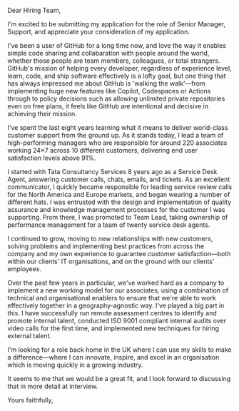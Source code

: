 Dear Hiring Team,

I'm excited to be submitting my application for the role of Senior Manager, Support, and appreciate your consideration of my application.

I've been a user of GitHub for a long time now, and love the way it enables simple code sharing and collabaration with people around the world, whether those people are team members, colleagues, or total strangers. GitHub's mission of helping every developer, regardless of experience level, learn, code, and ship software effectively is a lofty goal, but one thing that has always impressed me about GitHub is 'walking the walk'—from implementing huge new features like Copilot, Codespaces or Actions through to policy decisions such as allowing unlimited private repositories even on free plans, it feels like GitHub are intentional and decisive in achieving their mission.

I've spent the last eight years learning what it means to deliver world-class customer support from the ground up. As it stands today, I lead a team of high-performing managers who are responsible for around 220 associates working 24×7 across 10 different customers, delivering end user satisfaction levels above 91%.

I started with Tata Consultancy Services 8 years ago as a Service Desk Agent, answering customer calls, chats, emails, and tickets. As an excellent communicator, I quickly became responsible for leading service review calls for the North America and Europe markets, and began wearing a number of different hats. I was entrusted with the design and implementation of quality assurance and knowledge management processes for the customer I was supporting. From there, I was promoted to Team Lead, taking ownership of performance management for a team of twenty service desk agents.

I continued to grow, moving to new relationships with new customers, solving problems and implementing best practices from across the company and my own experience to guarantee customer satisfaction—both within our clients' IT organisations, and on the ground with our clients' employees.

Over the past few years in particular, we've worked hard as a company to implement a new working model for our associates, using a combination of technical and organisational enablers to ensure that we're able to work effectively together in a geography-agnostic way. I've played a big part in this. I have successfully run remote assessment centres to identify and promote internal talent, conducted ISO 9001 compliant internal audits over video calls for the first time, and implemented new techniques for hiring external talent.

I'm looking for a role back home in the UK where I can use my skills to make a difference—where I can innovate, inspire, and excel in an organisation which is moving quickly in a growing industry.

It seems to me that we would be a great fit, and I look forward to discussing that in more detail at interview.

Yours faithfully,
